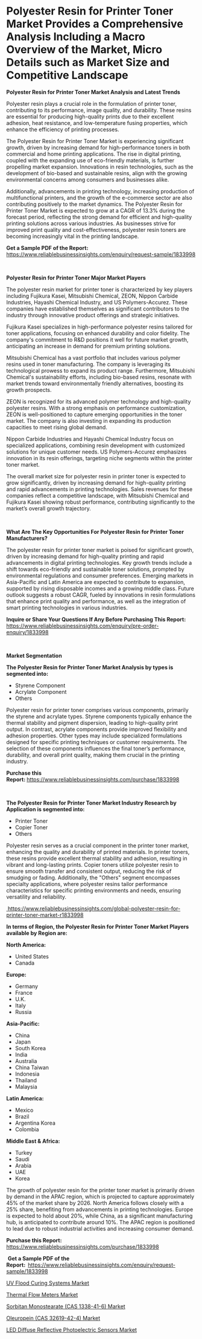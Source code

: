 <p><h1>Polyester Resin for Printer Toner Market Provides a Comprehensive Analysis Including a Macro Overview of the Market, Micro Details such as Market Size and Competitive Landscape</h1></p><p><strong>Polyester Resin for Printer Toner Market Analysis and Latest Trends</strong></p>
<p><p>Polyester resin plays a crucial role in the formulation of printer toner, contributing to its performance, image quality, and durability. These resins are essential for producing high-quality prints due to their excellent adhesion, heat resistance, and low-temperature fusing properties, which enhance the efficiency of printing processes. </p><p>The Polyester Resin for Printer Toner Market is experiencing significant growth, driven by increasing demand for high-performance toners in both commercial and home printing applications. The rise in digital printing, coupled with the expanding use of eco-friendly materials, is further propelling market expansion. Innovations in resin technologies, such as the development of bio-based and sustainable resins, align with the growing environmental concerns among consumers and businesses alike.</p><p>Additionally, advancements in printing technology, increasing production of multifunctional printers, and the growth of the e-commerce sector are also contributing positively to the market dynamics. The Polyester Resin for Printer Toner Market is expected to grow at a CAGR of 13.3% during the forecast period, reflecting the strong demand for efficient and high-quality printing solutions across various industries. As businesses strive for improved print quality and cost-effectiveness, polyester resin toners are becoming increasingly vital in the printing landscape.</p></p>
<p><strong>Get a Sample PDF of the Report:&nbsp;</strong> <a href="https://www.reliablebusinessinsights.com/enquiry/request-sample/1833998?utm_campaign=113&utm_medium=2&utm_source=Github&utm_content=ia&utm_term=06012025&utm_id=polyester-resin-for-printer-toner">https://www.reliablebusinessinsights.com/enquiry/request-sample/1833998</a></p>
<p>&nbsp;</p>
<p><strong>Polyester Resin for Printer Toner Major Market Players</strong></p>
<p><p>The polyester resin market for printer toner is characterized by key players including Fujikura Kasei, Mitsubishi Chemical, ZEON, Nippon Carbide Industries, Hayashi Chemical Industry, and US Polymers-Accurez. These companies have established themselves as significant contributors to the industry through innovative product offerings and strategic initiatives.</p><p>Fujikura Kasei specializes in high-performance polyester resins tailored for toner applications, focusing on enhanced durability and color fidelity. The company's commitment to R&D positions it well for future market growth, anticipating an increase in demand for premium printing solutions.</p><p>Mitsubishi Chemical has a vast portfolio that includes various polymer resins used in toner manufacturing. The company is leveraging its technological prowess to expand its product range. Furthermore, Mitsubishi Chemical's sustainability efforts, including bio-based resins, resonate with market trends toward environmentally friendly alternatives, boosting its growth prospects.</p><p>ZEON is recognized for its advanced polymer technology and high-quality polyester resins. With a strong emphasis on performance customization, ZEON is well-positioned to capture emerging opportunities in the toner market. The company is also investing in expanding its production capacities to meet rising global demand.</p><p>Nippon Carbide Industries and Hayashi Chemical Industry focus on specialized applications, combining resin development with customized solutions for unique customer needs. US Polymers-Accurez emphasizes innovation in its resin offerings, targeting niche segments within the printer toner market.</p><p>The overall market size for polyester resin in printer toner is expected to grow significantly, driven by increasing demand for high-quality printing and rapid advancements in printing technologies. Sales revenues for these companies reflect a competitive landscape, with Mitsubishi Chemical and Fujikura Kasei showing robust performance, contributing significantly to the market’s overall growth trajectory.</p></p>
<p>&nbsp;</p>
<p><strong>What Are The Key Opportunities For Polyester Resin for Printer Toner Manufacturers?</strong></p>
<p><p>The polyester resin for printer toner market is poised for significant growth, driven by increasing demand for high-quality printing and rapid advancements in digital printing technologies. Key growth trends include a shift towards eco-friendly and sustainable toner solutions, prompted by environmental regulations and consumer preferences. Emerging markets in Asia-Pacific and Latin America are expected to contribute to expansion, supported by rising disposable incomes and a growing middle class. Future outlook suggests a robust CAGR, fueled by innovations in resin formulations that enhance print quality and performance, as well as the integration of smart printing technologies in various industries.</p></p>
<p><strong>Inquire or Share Your Questions If Any Before Purchasing This Report:</strong> <a href="https://www.reliablebusinessinsights.com/enquiry/pre-order-enquiry/1833998?utm_campaign=113&utm_medium=2&utm_source=Github&utm_content=ia&utm_term=06012025&utm_id=polyester-resin-for-printer-toner">https://www.reliablebusinessinsights.com/enquiry/pre-order-enquiry/1833998</a></p>
<p>&nbsp;</p>
<p><strong>Market Segmentation</strong></p>
<p><strong>The Polyester Resin for Printer Toner Market Analysis by types is segmented into:</strong></p>
<p><ul><li>Styrene Component</li><li>Acrylate Component</li><li>Others</li></ul></p>
<p><p>Polyester resin for printer toner comprises various components, primarily the styrene and acrylate types. Styrene components typically enhance the thermal stability and pigment dispersion, leading to high-quality print output. In contrast, acrylate components provide improved flexibility and adhesion properties. Other types may include specialized formulations designed for specific printing techniques or customer requirements. The selection of these components influences the final toner’s performance, durability, and overall print quality, making them crucial in the printing industry.</p></p>
<p><strong>Purchase this Report:&nbsp;</strong><a href="https://www.reliablebusinessinsights.com/purchase/1833998?utm_campaign=113&utm_medium=2&utm_source=Github&utm_content=ia&utm_term=06012025&utm_id=polyester-resin-for-printer-toner">https://www.reliablebusinessinsights.com/purchase/1833998</a></p>
<p>&nbsp;</p>
<p><strong>The Polyester Resin for Printer Toner Market Industry Research by Application is segmented into:</strong></p>
<p><ul><li>Printer Toner</li><li>Copier Toner</li><li>Others</li></ul></p>
<p><p>Polyester resin serves as a crucial component in the printer toner market, enhancing the quality and durability of printed materials. In printer toners, these resins provide excellent thermal stability and adhesion, resulting in vibrant and long-lasting prints. Copier toners utilize polyester resin to ensure smooth transfer and consistent output, reducing the risk of smudging or fading. Additionally, the "Others" segment encompasses specialty applications, where polyester resins tailor performance characteristics for specific printing environments and needs, ensuring versatility and reliability.</p></p>
<p><a href="https://www.reliablebusinessinsights.com/global-polyester-resin-for-printer-toner-market-r1833998?utm_campaign=113&utm_medium=2&utm_source=Github&utm_content=ia&utm_term=06012025&utm_id=polyester-resin-for-printer-toner">&nbsp;https://www.reliablebusinessinsights.com/global-polyester-resin-for-printer-toner-market-r1833998</a></p>
<p><strong>In terms of Region, the Polyester Resin for Printer Toner Market Players available by Region are:</strong></p>
<p>
    <p> <strong> North America: </strong>
        <ul>
            <li>United States</li>
            <li>Canada</li>
        </ul>
        </p> 
    <p> <strong> Europe: </strong>
        <ul>
            <li>Germany</li>
            <li>France</li>
            <li>U.K.</li>
            <li>Italy</li>
            <li>Russia</li>
        </ul>
        </p> 
    <p> <strong> Asia-Pacific: </strong>
        <ul>
            <li>China</li>
            <li>Japan</li>
            <li>South Korea</li>
            <li>India</li>
            <li>Australia</li>
            <li>China Taiwan</li>
            <li>Indonesia</li>
            <li>Thailand</li>
            <li>Malaysia</li>
        </ul>
        </p> 
    <p> <strong> Latin America: </strong>
        <ul>
            <li>Mexico</li>
            <li>Brazil</li>
            <li>Argentina Korea</li>
            <li>Colombia</li>
        </ul>
        </p> 
    <p> <strong> Middle East & Africa: </strong>
        <ul>
            <li>Turkey</li>
            <li>Saudi</li>
            <li>Arabia</li>
            <li>UAE</li>
            <li>Korea</li>
        </ul>
    </p>
    </p>
<p><p>The growth of polyester resin for the printer toner market is primarily driven by demand in the APAC region, which is projected to capture approximately 45% of the market share by 2026. North America follows closely with a 25% share, benefiting from advancements in printing technologies. Europe is expected to hold about 20%, while China, as a significant manufacturing hub, is anticipated to contribute around 10%. The APAC region is positioned to lead due to robust industrial activities and increasing consumer demand.</p></p>
<p><strong>Purchase this Report: </strong><a href="https://www.reliablebusinessinsights.com/purchase/1833998?utm_campaign=113&utm_medium=2&utm_source=Github&utm_content=ia&utm_term=06012025&utm_id=polyester-resin-for-printer-toner">https://www.reliablebusinessinsights.com/purchase/1833998</a></p>
<p>&nbsp;<strong>Get a Sample PDF of the Report:&nbsp;&nbsp;</strong><a href="https://www.reliablebusinessinsights.com/enquiry/request-sample/1833998?utm_campaign=113&utm_medium=2&utm_source=Github&utm_content=ia&utm_term=06012025&utm_id=polyester-resin-for-printer-toner">https://www.reliablebusinessinsights.com/enquiry/request-sample/1833998</a></p>
<p><strong></strong></p>
<p><p><a href="https://github.com/lehumiston1971679/Market-Research-Report-List-1/blob/main/uv-flood-curing-systems-market.md?utm_campaign=113&utm_medium=2&utm_source=Github&utm_content=ia&utm_term=06012025&utm_id=polyester-resin-for-printer-toner">UV Flood Curing Systems Market</a></p><p><a href="https://www.linkedin.com/pulse/thermal-flow-meters-market-competitive-landscape-key-trends-apxpe?utm_campaign=113&utm_medium=2&utm_source=Github&utm_content=ia&utm_term=06012025&utm_id=polyester-resin-for-printer-toner">Thermal Flow Meters Market</a></p><p><a href="https://www.linkedin.com/pulse/future-forecast-sorbitan-monostearate-cas-1338-41-6-market-uie1e?utm_campaign=113&utm_medium=2&utm_source=Github&utm_content=ia&utm_term=06012025&utm_id=polyester-resin-for-printer-toner">Sorbitan Monostearate (CAS 1338-41-6) Market</a></p><p><a href="https://www.linkedin.com/pulse/unlocking-insights-oleuropein-cas-32619-42-4-market-2025-2032-ypewe?utm_campaign=113&utm_medium=2&utm_source=Github&utm_content=ia&utm_term=06012025&utm_id=polyester-resin-for-printer-toner">Oleuropein (CAS 32619-42-4) Market</a></p><p><a href="https://github.com/rileymgdorcas/Market-Research-Report-List-1/blob/main/led-diffuse-reflective-photoelectric-sensors-market.md?utm_campaign=113&utm_medium=2&utm_source=Github&utm_content=ia&utm_term=06012025&utm_id=polyester-resin-for-printer-toner">LED Diffuse Reflective Photoelectric Sensors Market</a></p></p>